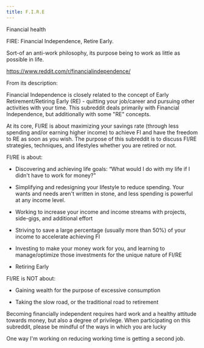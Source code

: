 ```yaml
---
title: F.I.R.E
---
```


Financial health

FIRE: Financial Independence, Retire Early.

Sort-of an anti-work philosophy, its purpose being to work as little as possible in life. 

https://www.reddit.com/r/financialindependence/

From its description:

Financial Independence is closely related to the concept of Early Retirement/Retiring Early (RE) - quitting your job/career and pursuing other activities with your time. This subreddit deals primarily with Financial Independence, but additionally with some "RE" concepts.

At its core, FI/RE is about maximizing your savings rate (through less spending and/or earning higher income) to achieve FI and have the freedom to RE as soon as you wish. The purpose of this subreddit is to discuss FI/RE strategies, techniques, and lifestyles whether you are retired or not.

FI/RE is about:

- Discovering and achieving life goals: “What would I do with my life if I didn't have to work for money?"

- Simplifying and redesigning your lifestyle to reduce spending. Your wants and needs aren't written in stone, and less spending is powerful at any income level.

- Working to increase your income and income streams with projects, side-gigs, and additional effort

- Striving to save a large percentage (usually more than 50%) of your income to accelerate achieving FI

- Investing to make your money work for you, and learning to manage/optimize those investments for the unique nature of FI/RE

- Retiring Early

FI/RE is NOT about:

- Gaining wealth for the purpose of excessive consumption

- Taking the slow road, or the traditional road to retirement

Becoming financially independent requires hard work and a healthy attitude towards money, but also a degree of privilege. When participating on this subreddit, please be mindful of the ways in which you are lucky


One way I'm working on reducing working time is getting a second job. 

